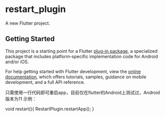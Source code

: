 # restart_plugin

A new Flutter project.

## Getting Started

This project is a starting point for a Flutter
[plug-in package](https://flutter.dev/developing-packages/),
a specialized package that includes platform-specific implementation code for
Android and/or iOS.

For help getting started with Flutter development, view the
[online documentation](https://flutter.dev/docs), which offers tutorials,
samples, guidance on mobile development, and a full API reference.

只需使用一行代码即可重启app，目前仅在flutter的Android上测试过，Android版本为11
示例：

 void restart(){
    RestartPlugin.restartApp();
 }

